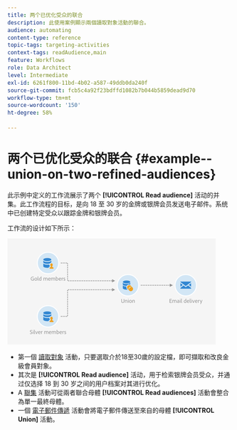 ```yaml
---
title: 两个已优化受众的联合
description: 此使用案例顯示兩個讀取對象活動的聯合。
audience: automating
content-type: reference
topic-tags: targeting-activities
context-tags: readAudience,main
feature: Workflows
role: Data Architect
level: Intermediate
exl-id: 6261f800-11bd-4b02-a587-49ddb0da240f
source-git-commit: fcb5c4a92f23bdffd1082b7b044b5859dead9d70
workflow-type: tm+mt
source-wordcount: '150'
ht-degree: 58%

---
```


# 两个已优化受众的联合 {#example--union-on-two-refined-audiences}

此示例中定义的工作流展示了两个 **[!UICONTROL Read audience]** 活动的并集。此工作流程的目标，是向 18 至 30 岁的金牌或银牌会员发送电子邮件。系统中已创建特定受众以跟踪金牌和银牌会员。

工作流的设计如下所示：

![](assets/readaudience_activity_example1.png)

* 第一個 [讀取對象](../../automating/using/read-audience.md) 活動，只要選取介於18至30歲的設定檔，即可擷取和改良金級會員對象。
* 其次是 **[!UICONTROL Read audience]** 活动，用于检索银牌会员受众，并通过仅选择 18 到 30 岁之间的用户档案对其进行优化。
* A [聯集](../../automating/using/union.md) 活動可從兩者聯合母體 **[!UICONTROL Read audiences]** 活動會整合為單一最終母體。
* 一個 [電子郵件傳遞](../../automating/using/email-delivery.md) 活動會將電子郵件傳送至來自的母體 **[!UICONTROL Union]** 活動。
